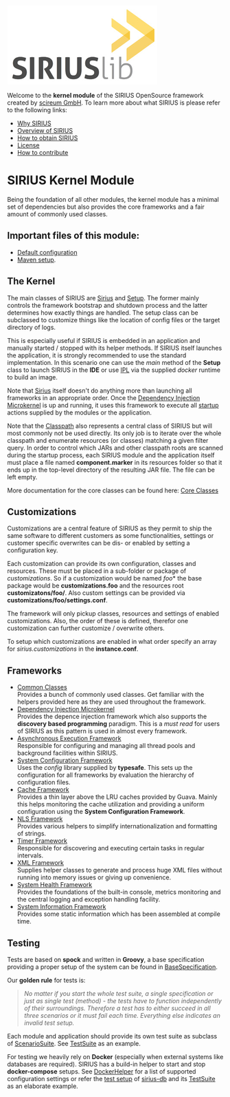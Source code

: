 ![sirius](docs/sirius.jpg)

Welcome to the **kernel module** of the SIRIUS OpenSource framework created by [scireum GmbH](https://www.scireum.de). 
To learn more about what SIRIUS is please refer to the following links:

* [Why SIRIUS](docs/why.md)
* [Overview of SIRIUS](docs/overview.md)
* [How to obtain SIRIUS](docs/usage.md)
* [License](docs/license.md)
* [How to contribute](docs/contributions.md)

# SIRIUS Kernel Module

Being the foundation of all other modules, the kernel module has a minimal set of dependencies but also provides
the core frameworks and a fair amount of commonly used classes.

## Important files of this module: 

* [Default configuration](src/main/resources/component-kernel.conf)
* [Maven setup](pom.xml). 

## The Kernel

The main classes of SIRIUS are [Sirius](src/main/java/sirius/kernel/Sirius.java) and 
[Setup](src/main/java/sirius/kernel/Setup.java). The former mainly controls the framework bootstrap and shutdown
process and the latter determines how exactly things are handled. The setup class can be subclassed to customize things 
like the location of config files or the target directory of logs.
 
This is especially useful if SIRIUS is embedded in an application and manually started / stopped with its helper
methods. If SIRIUS itself launches the application, it is strongly recommended to use the standard implementation.
In this scenario one can use the *main* method of the **Setup** class to launch SIRIUS in the **IDE** or use
[IPL](https://github.com/scireum/docker-sirius-runtime/blob/master/src/main/java/IPL.java) via the supplied *docker*
runtime to build an image.

Note that [Sirius](src/main/java/sirius/kernel/Sirius.java) itself doesn't do anything more than launching all 
frameworks in an appropriate order. Once the [Dependency Injection Microkernel](src/main/java/sirius/kernel/di) is up 
and running, it uses this framework to execute all [startup](src/main/java/sirius/kernel/Startable.java) actions 
supplied by the modules or the application.

Note that the [Classpath](src/main/java/sirius/kernel/Classpath.java) also represents a central class of SIRIUS but
will most commonly not be used directly. Its only job is to iterate over the whole classpath and enumerate resources
(or classes) matching a given filter query. In order to control which JARs and other classpath roots are scanned during
the startup process, each SIRIUS module and the application itself must place a file named **component.marker** in
its resources folder so that it ends up in the top-level directory of the resulting JAR file. The file can be left empty.

More documentation for the core classes can be found here: [Core Classes](src/main/java/sirius/kernel)

## Customizations

Customizations are a central feature of SIRIUS as they permit to ship the same software to different customers as some
functionalities, settings or customer specific overwrites can be dis- or enabled by setting a configuration key.

Each customization can provide its own configuration, classes and resources. These must be placed in a sub-folder
or package of *customizations*. So if a customization would be named *foo** the base package would be 
**customizations.foo** and the resources root **customizatons/foo/**. Also custom settings can be provided via
**customizations/foo/settings.conf**.

The framework will only pickup classes, resources and settings of enabled customizations. Also, the order of these
is defined, therefor one customization can further customize / overwrite others.

To setup which customizations are enabled in what order specify an array for *sirius.customizations* in the 
**instance.conf**.


## Frameworks

* [Common Classes](src/main/java/sirius/kernel/commons)\
Provides a bunch of commonly used classes. Get familiar with the helpers provided here as they are used 
throughout the framework.  
* [Dependency Injection Microkernel](src/main/java/sirius/kernel/di)\
Provides the depence injection framework which also supports the **discovery based programming** paradigm.
This is a _must read_ for users of SIRIUS as this pattern is used in almost every framework.
* [Asynchronous Execution Framework](src/main/java/sirius/kernel/async)\
Responsible for configuring and managing all thread pools and background facilities within SIRIUS.
* [System Configuration Framework](src/main/java/sirius/kernel/settings)\
Uses the _config_ library supplied by **typesafe**. This sets up the configuration for all frameworks
by evaluation the hierarchy of configuration files.
* [Cache Framework](src/main/java/sirius/kernel/cache)\
Provides a thin layer above the LRU caches provided by Guava. Mainly this helps monitoring
the cache utilization and providing a uniform configuration using the **System Configuration Framework**.
* [NLS Framework](src/main/java/sirius/kernel/nls)\
Provides various helpers to simplify internationalization and formatting of strings.
* [Timer Framework](src/main/java/sirius/kernel/timer)\
Responsible for discovering and executing certain tasks in regular intervals.
* [XML Framework](src/main/java/sirius/kernel/xml)\
Supplies helper classes to generate and process huge XML files without running into memory issues or giving up convenience.
* [System Health Framework](src/main/java/sirius/kernel/health)\
Provides the foundations of the built-in console, metrics monitoring and the central logging and exception handling facility.
* [System Information Framework](src/main/java/sirius/kernel/info)\
Provides some static information which has been assembled at compile time.

## Testing

Tests are based on **spock** and written in **Groovy**, a base specification providing a proper setup of the
system can be found in [BaseSpecification](src/test/java/sirius/kernel/BaseSpecification.groovy).

Our **golden rule** for tests is: 
>_No matter if you start the whole test suite, a single specification or just
as single test (method) - the tests have to function independently of their surroundings. Therefore a test
has to either succeed in all three scenarios or it must fail each time. Everything else indicates an invalid test setup._

Each module and application should provide its own test suite as subclass of 
[ScenarioSuite](src/test/java/sirius/kernel/ScenarioSuite.java).
See [TestSuite](src/test/java/TestSuite.java) as an example.

For testing we heavily rely on **Docker** (especially when external systems like databases are required).
SIRIUS has a build-in helper to start and stop **docker-compose** setups. 
See [DockerHelper](src/main/java/sirius/kernel/DockerHelper.java) for a list of supported configuration
settings or refer the [test setup](https://github.com/scireum/sirius-db/tree/master/src/test/resources) 
of [sirius-db](https://github.com/scireum/sirius-db) and its 
[TestSuite](https://github.com/scireum/sirius-db/blob/master/src/test/java/TestSuite.java) as an elaborate example.
